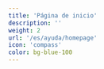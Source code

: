 ```yaml
---
title: 'Página de inicio'
description: ''
weight: 2
url: '/es/ayuda/homepage'
icon: 'compass'
color: bg-blue-100
---
```

